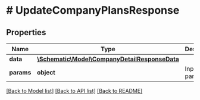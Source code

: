 # # UpdateCompanyPlansResponse

## Properties

Name | Type | Description | Notes
------------ | ------------- | ------------- | -------------
**data** | [**\Schematic\Model\CompanyDetailResponseData**](CompanyDetailResponseData.md) |  |
**params** | **object** | Input parameters |

[[Back to Model list]](../../README.md#models) [[Back to API list]](../../README.md#endpoints) [[Back to README]](../../README.md)

